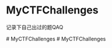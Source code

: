 # MyCTFChallenges

记录下自己出过的题QAQ

#   M y C T F C h a l l e n g e s  
 #   M y C T F C h a l l e n g e s  
 